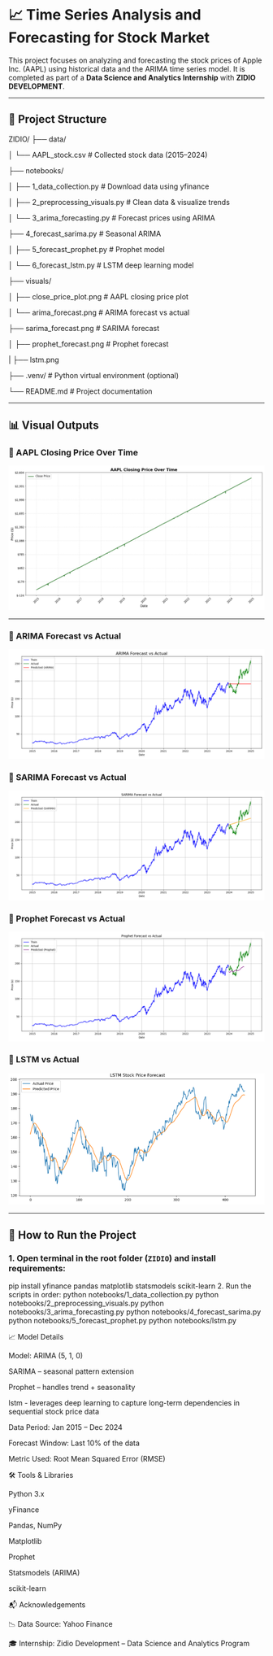 # 📈 Time Series Analysis and Forecasting for Stock Market

This project focuses on analyzing and forecasting the stock prices of Apple Inc. (AAPL) using historical data and the ARIMA time series model. It is completed as part of a **Data Science and Analytics Internship** with **ZIDIO DEVELOPMENT**.

---

## 📁 Project Structure



ZIDIO/
├── data/

│ └── AAPL_stock.csv # Collected stock data (2015–2024)

├── notebooks/

│ ├── 1_data_collection.py # Download data using yfinance

│ ├── 2_preprocessing_visuals.py # Clean data & visualize trends

│ └── 3_arima_forecasting.py # Forecast prices using ARIMA

├── 4_forecast_sarima.py # Seasonal ARIMA

│ ├── 5_forecast_prophet.py # Prophet model

│ └── 6_forecast_lstm.py # LSTM deep learning model

├── visuals/

│ ├── close_price_plot.png # AAPL closing price plot

│ └── arima_forecast.png # ARIMA forecast vs actual

├── sarima_forecast.png # SARIMA forecast

│ ├── prophet_forecast.png # Prophet forecast

| ├── lstm.png

├── .venv/ # Python virtual environment (optional)

└── README.md # Project documentation

---


## 📊 Visual Outputs

### 🔹 AAPL Closing Price Over Time
![Closing Price](close_price_plot.png)

---

### 🔹 ARIMA Forecast vs Actual
![ARIMA Forecast](arima_forecast.png)

### 🔹 SARIMA Forecast vs Actual
![SARIMA Forecast](sarima_forecast.png)

### 🔹 Prophet Forecast vs Actual
![Prophet Forecast](prophet_forecast.png)

### 🔹 LSTM vs Actual 
![LSTM Forecast](image.png)





---

## 🚀 How to Run the Project

### 1. Open terminal in the root folder (`ZIDIO`) and install requirements:

pip install yfinance pandas matplotlib statsmodels scikit-learn
2. Run the scripts in order:
python notebooks/1_data_collection.py
python notebooks/2_preprocessing_visuals.py
python notebooks/3_arima_forecasting.py
python notebooks/4_forecast_sarima.py
python notebooks/5_forecast_prophet.py
python notebooks/lstm.py

📈 Model Details

Model: ARIMA (5, 1, 0)

SARIMA – seasonal pattern extension

Prophet – handles trend + seasonality

lstm - leverages deep learning to capture long-term dependencies in sequential stock price data

Data Period: Jan 2015 – Dec 2024

Forecast Window: Last 10% of the data

Metric Used: Root Mean Squared Error (RMSE)

🛠️ Tools & Libraries

Python 3.x

yFinance

Pandas, NumPy

Matplotlib

Prophet

Statsmodels (ARIMA)

scikit-learn

📬 Acknowledgements

📉 Data Source: Yahoo Finance

🎓 Internship: Zidio Development – Data Science and Analytics Program
